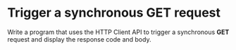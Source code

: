 # Trigger a synchronous GET request
Write a program that uses the HTTP Client API to trigger a synchronous **GET** request and display the response code and body.
